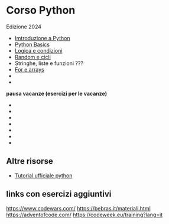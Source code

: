 # Corso Python 
Edizione 2024

- [Imtroduzione a Python](https://docs.google.com/presentation/d/1z6GuzNGXycij9qK79a7ci4ivnjvjKvWVkCb3PucQkOc/edit?usp=sharing)
- [Python Basics](https://docs.google.com/presentation/d/1UnV41yNugB5PFIWHoqR0XMO-25PDGz5DPIyhnbnPrpo/edit?usp=sharing) 
- [Logica e condizioni](https://docs.google.com/presentation/d/1BJzR6xVwtJbR8HcokUYImME-uRtoqgJoDi7uBnhKhAU/edit?usp=sharing)
- [Random e cicli](https://docs.google.com/presentation/d/197-SjagwsbEFqtd4zU3qVbJKvYgc8uKKZuAXysrXrJU/edit?usp=sharing)
- Stringhe, liste e funzioni ???
- [For e arrays](https://docs.google.com/presentation/d/1qQfNmTPyZ5Ovm115h922XWoU4A-uxZdhg5dhhuTEuvQ/edit?usp=sharing)
-
-

**pausa vacanze (esercizi per le vacanze)**

-
-
- 
-
-
-
-

## Altre risorse
- [Tutorial ufficiale python](https://docs.python.org/3/tutorial/index.html)


## links con esercizi aggiuntivi

https://www.codewars.com/
https://bebras.it/materiali.html
https://adventofcode.com/
https://codeweek.eu/training?lang=it